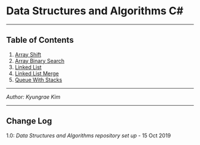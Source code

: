 # Data Structures and Algorithms C\#
---

## Table of Contents
1. [Array Shift](https://github.com/jeremymaya/data-structures-and-algorithms-c-/tree/master/challenges/ArrayShift)
2. [Array Binary Search](https://github.com/jeremymaya/data-structures-and-algorithms-c-/tree/master/challenges/SearchBinary)
3. [Linked List](https://github.com/jeremymaya/data-structures-and-algorithms-c-/tree/master/Data%20Structures/LinkedList)
4. [Linked List Merge](https://github.com/jeremymaya/data-structures-and-algorithms-c-/tree/master/challenges/LLMerge)
5. [Queue With Stacks](https://github.com/jeremymaya/data-structures-and-algorithms-c-/tree/master/challenges/QueueWithStacks)

---

*Author: Kyungrae Kim*

---

## Change Log
1.0: *Data Structures and Algorithms repository set up* - 15 Oct 2019
